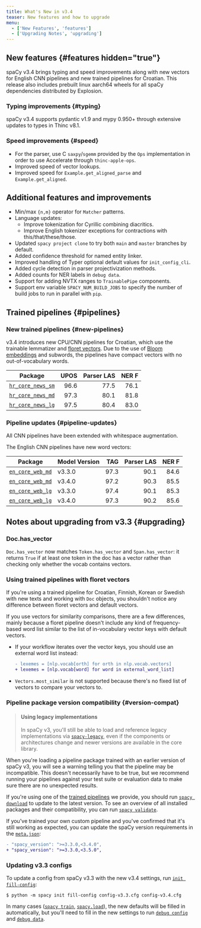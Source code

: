 ```yaml
---
title: What's New in v3.4
teaser: New features and how to upgrade
menu:
  - ['New Features', 'features']
  - ['Upgrading Notes', 'upgrading']
---
```


## New features {#features hidden="true"}

spaCy v3.4 brings typing and speed improvements along with new vectors for
English CNN pipelines and new trained pipelines for Croatian. This release also
includes prebuilt linux aarch64 wheels for all spaCy dependencies distributed by
Explosion.

### Typing improvements {#typing}

spaCy v3.4 supports pydantic v1.9 and mypy 0.950+ through extensive updates to
types in Thinc v8.1.

### Speed improvements {#speed}

- For the parser, use C `saxpy`/`sgemm` provided by the `Ops` implementation in
  order to use Accelerate through `thinc-apple-ops`.
- Improved speed of vector lookups.
- Improved speed for `Example.get_aligned_parse` and `Example.get_aligned`.

## Additional features and improvements

- Min/max `{n,m}` operator for `Matcher` patterns.
- Language updates:
  - Improve tokenization for Cyrillic combining diacritics.
  - Improve English tokenizer exceptions for contractions with
    this/that/these/those.
- Updated `spacy project clone` to try both `main` and `master` branches by
  default.
- Added confidence threshold for named entity linker.
- Improved handling of Typer optional default values for `init_config_cli`.
- Added cycle detection in parser projectivization methods.
- Added counts for NER labels in `debug data`.
- Support for adding NVTX ranges to `TrainablePipe` components.
- Support env variable `SPACY_NUM_BUILD_JOBS` to specify the number of build
  jobs to run in parallel with `pip`.

## Trained pipelines {#pipelines}

### New trained pipelines {#new-pipelines}

v3.4 introduces new CPU/CNN pipelines for Croatian, which use the trainable
lemmatizer and [floret vectors](https://github.com/explosion/floret). Due to the
use of [Bloom embeddings](https://explosion.ai/blog/bloom-embeddings) and
subwords, the pipelines have compact vectors with no out-of-vocabulary words.

| Package                                         | UPOS | Parser LAS | NER F |
| ----------------------------------------------- | ---: | ---------: | ----: |
| [`hr_core_news_sm`](/models/hr#hr_core_news_sm) | 96.6 |       77.5 |  76.1 |
| [`hr_core_news_md`](/models/hr#hr_core_news_md) | 97.3 |       80.1 |  81.8 |
| [`hr_core_news_lg`](/models/hr#hr_core_news_lg) | 97.5 |       80.4 |  83.0 |

### Pipeline updates {#pipeline-updates}

All CNN pipelines have been extended with whitespace augmentation.

The English CNN pipelines have new word vectors:

| Package                                         | Model Version |  TAG | Parser LAS | NER F |
| ----------------------------------------------- | ------------- | ---: | ---------: | ----: |
| [`en_core_web_md`](/models/en#en_core_web_md) | v3.3.0        | 97.3 |       90.1 |  84.6 |
| [`en_core_web_md`](/models/en#en_core_web_lg) | v3.4.0        | 97.2 |       90.3 |  85.5 |
| [`en_core_web_lg`](/models/en#en_core_web_md) | v3.3.0        | 97.4 |       90.1 |  85.3 |
| [`en_core_web_lg`](/models/en#en_core_web_lg) | v3.4.0        | 97.3 |       90.2 |  85.6 |

## Notes about upgrading from v3.3 {#upgrading}

### Doc.has_vector

`Doc.has_vector` now matches `Token.has_vector` and `Span.has_vector`: it
returns `True` if at least one token in the doc has a vector rather than
checking only whether the vocab contains vectors.

### Using trained pipelines with floret vectors

If you're using a trained pipeline for Croatian, Finnish, Korean or Swedish with
new texts and working with `Doc` objects, you shouldn't notice any difference
between floret vectors and default vectors.

If you use vectors for similarity comparisons, there are a few differences,
mainly because a floret pipeline doesn't include any kind of frequency-based
word list similar to the list of in-vocabulary vector keys with default vectors.

- If your workflow iterates over the vector keys, you should use an external
  word list instead:

  ```diff
  - lexemes = [nlp.vocab[orth] for orth in nlp.vocab.vectors]
  + lexemes = [nlp.vocab[word] for word in external_word_list]
  ```

- `Vectors.most_similar` is not supported because there's no fixed list of
  vectors to compare your vectors to.

### Pipeline package version compatibility {#version-compat}

> #### Using legacy implementations
>
> In spaCy v3, you'll still be able to load and reference legacy implementations
> via [`spacy-legacy`](https://github.com/explosion/spacy-legacy), even if the
> components or architectures change and newer versions are available in the
> core library.

When you're loading a pipeline package trained with an earlier version of spaCy
v3, you will see a warning telling you that the pipeline may be incompatible.
This doesn't necessarily have to be true, but we recommend running your
pipelines against your test suite or evaluation data to make sure there are no
unexpected results.

If you're using one of the [trained pipelines](/models) we provide, you should
run [`spacy download`](/api/cli#download) to update to the latest version. To
see an overview of all installed packages and their compatibility, you can run
[`spacy validate`](/api/cli#validate).

If you've trained your own custom pipeline and you've confirmed that it's still
working as expected, you can update the spaCy version requirements in the
[`meta.json`](/api/data-formats#meta):

```diff
- "spacy_version": ">=3.3.0,<3.4.0",
+ "spacy_version": ">=3.3.0,<3.5.0",
```

### Updating v3.3 configs

To update a config from spaCy v3.3 with the new v3.4 settings, run
[`init fill-config`](/api/cli#init-fill-config):

```cli
$ python -m spacy init fill-config config-v3.3.cfg config-v3.4.cfg
```

In many cases ([`spacy train`](/api/cli#train),
[`spacy.load`](/api/top-level#spacy.load)), the new defaults will be filled in
automatically, but you'll need to fill in the new settings to run
[`debug config`](/api/cli#debug) and [`debug data`](/api/cli#debug-data).
